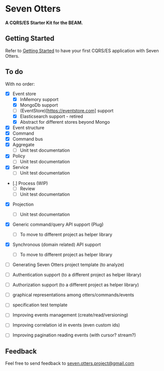 # Seven Otters

**A CQRS/ES Starter Kit for the BEAM.**

## Getting Started

Refer to [Getting Started](https://hexdocs.pm/seven/getting_started.html) to have your first CQRS/ES application with Seven Otters.

## To do

With no order:

- [x] Event store
    - [x] InMemory support
    - [x] MongoDb support
    - [ ] (EventStore)[https://eventstore.com] support
    - [x] Elasticsearch support - retired
    - [x] Abstract for different stores beyond Mongo 
- [x] Event structure
- [x] Command
- [x] Command bus
- [x] Aggregate
    - [ ] Unit test documentation
- [x] Policy
    - [ ] Unit test documentation
- [x] Service
    - [ ] Unit test documentation
- [.] Process (WIP)
    - [ ] Review
    - [ ] Unit test documentation
- [x] Projection
    - [ ] Unit test documentation
- [x] Generic command/query API support (Plug)
    - [ ] To move to different project as helper library
- [x] Synchronous (domain related) API support
    - [ ] To move to different project as helper library
- [ ] Generating Seven Otters project template (to analyze)
- [ ] Authentication support (to a different project as helper library)
- [ ] Authorization support (to a different project as helper library)
- [ ] graphical representations among otters/commands/events
- [ ] specification test template

- [ ] Improving events management (create/read/versioning)
- [ ] Improving correlation id in events (even custom ids)
- [ ] Improving pagination reading events (with cursor? stream?)

## Feedback
Feel free to send feedback to <seven.otters.project@gmail.com>
